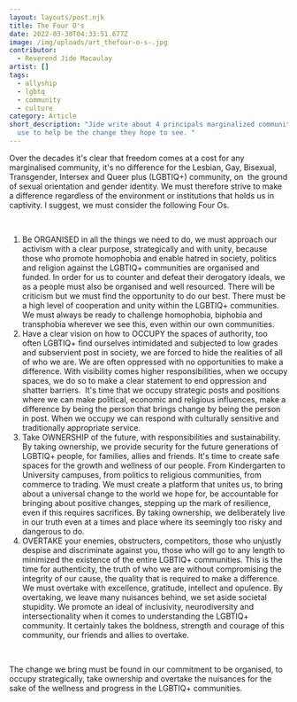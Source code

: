 ```yaml
---
layout: layouts/post.njk
title: The Four O's
date: 2022-03-30T04:33:51.677Z
image: /img/uploads/art_thefour-o-s-.jpg
contributor:
  - Reverend Jide Macaulay
artist: []
tags:
  - allyship
  - lgbtq
  - community
  - culture
category: Article
short_description: "Jide write about 4 principals marginalized communities can
  use to help be the change they hope to see. "
---
```

Over the decades it's clear that freedom comes at a cost for any marginalised community, it's no difference for the Lesbian, Gay, Bisexual, Transgender, Intersex and Queer plus (LGBTIQ+) community, on  the ground of sexual orientation and gender identity. We must therefore strive to make a difference regardless of the environment or institutions that holds us in captivity. I suggest, we must consider the following Four Os.

 

1. Be ORGANISED in all the things we need to do, we must approach our activism with a clear purpose, strategically and with unity, because those who promote homophobia and enable hatred in society, politics and religion against the LGBTIQ+ communities are organised and funded. In order for us to counter and defeat their derogatory ideals, we as a people must also be organised and well resourced. There will be criticism but we must find the opportunity to do our best. There must be a high level of cooperation and unity within the LGBTIQ+ communities. We must always be ready to challenge homophobia, biphobia and transphobia wherever we see this, even within our own communities.  
2. Have a clear vision on how to OCCUPY the spaces of authority, too often LGBTIQ+ find ourselves intimidated and subjected to low grades and subservient post in society, we are forced to hide the realities of all of who we are. We are often oppressed with no opportunities to make a difference. With visibility comes higher responsibilities, when we occupy spaces, we do so to make a clear statement to end oppression and shatter barriers.  It's time that we occupy strategic posts and positions where we can make political, economic and religious influences, make a difference by being the person that brings change by being the person in post. When we occupy we can respond with culturally sensitive and traditionally appropriate service. 
3. Take OWNERSHIP of the future, with responsibilities and sustainability. By taking ownership, we provide security for the future generations of LGBTIQ+ people, for families, allies and friends. It's time to create safe spaces for the growth and wellness of our people. From Kindergarten to University campuses, from politics to religious communities, from commerce to trading. We must create a platform that unites us, to bring about a universal change to the world we hope for, be accountable for bringing about positive changes, stepping up the mark of resilience, even if this requires sacrifices. By taking ownership, we deliberately live in our truth even at a times and place where its seemingly too risky and dangerous to do.
4. OVERTAKE your enemies, obstructers, competitors, those who unjustly despise and discriminate against you, those who will go to any length to minimized the existence of the entire LGBTIQ+ communities. This is the time for authenticity, the truth of who we are without compromising the integrity of our cause, the quality that is required to make a difference. We must overtake with excellence, gratitude, intellect and opulence. By overtaking, we leave many nuisances behind, we set aside societal stupidity. We promote an ideal of inclusivity, neurodiversity and intersectionality when it comes to understanding the LGBTIQ+ community. It certainly takes the boldness, strength and courage of this community, our friends and allies to overtake.

 

The change we bring must be found in our commitment to be organised, to occupy strategically, take ownership and overtake the nuisances for the sake of the wellness and progress in the LGBTIQ+ communities.